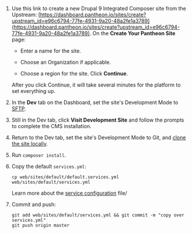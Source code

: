 1. Use this link to create a new Drupal 9 Integrated Composer site from the Upstream: [https://dashboard.pantheon.io/sites/create?upstream_id=e96c6794-77fe-4931-9a20-48a2fe1a3789](https://dashboard.pantheon.io/sites/create?upstream_id=e96c6794-77fe-4931-9a20-48a2fe1a3789). On the **Create Your Pantheon Site** page:

   - Enter a name for the site.

   - Choose an Organization if applicable.

   - Choose a region for the site. Click **Continue**.

   After you click Continue, it will take several minutes for the platform to set everything up.

1. In the **<span class="glyphicons glyphicons-wrench"></span> Dev** tab on the Dashboard, set the site's Development Mode to [SFTP](/sftp#sftp-mode).

1. Still in the Dev tab, click **Visit Development Site** and follow the prompts to complete the CMS installation.

1. Return to the Dev tab, set the site's Development Mode to Git, and [clone the site locally](/local-development#get-the-code).

1. Run `composer install`.

1. Copy the default `services.yml`:

   ```bash{promptUser: user}
   cp web/sites/default/default.services.yml web/sites/default/services.yml
   ```

   Learn more about the [service configuration](/services-yml#create-and-modify-servicesyml) file/

1. Commit and push:

   ```bash{promptUser: user}
   git add web/sites/default/services.yml && git commit -m "copy over services.yml"
   git push origin master
   ```
